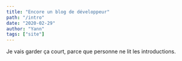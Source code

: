 ```yaml
---
title: "Encore un blog de développeur"
path: "/intro"
date: "2020-02-29"
author: "Yann"
tags: ["site"]
---
```

Je vais garder ça court, parce que personne ne lit les introductions.

